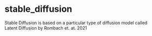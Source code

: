 # stable_diffusion
Stable Diffusion is based on a particular type of diffusion model called Latent Diffusion by Rombach et. at. 2021
